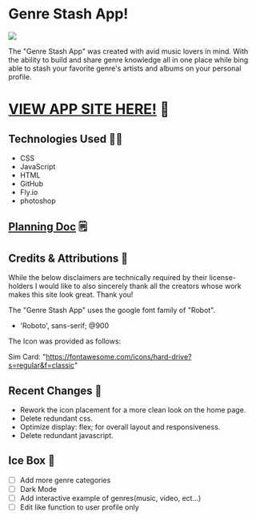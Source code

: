 # Genre Stash App!

<img src="https://user-images.githubusercontent.com/118694801/213578099-f2f7a218-666a-4008-815b-cc243bae8840.png">

The "Genre Stash App" was created with avid music lovers in mind. With the ability to build and share genre knowledge all in one place while bing able to stash your favorite genre's artists and albums on your personal profile. 

# [VIEW APP SITE HERE!](https://thegenrestashapp.fly.dev/) 💾

## Technologies Used 👨‍💻

- CSS
- JavaScript
- HTML
- GitHub
- Fly.io
- photoshop

## [Planning Doc](https://trello.com/invite/b/IkxjAxyx/ATTI762609a28ea0ae0a98384040907fca6e68DDEBBC/genre-stash-unit-2-project) 🗒️

## Credits & Attributions 🙏

While the below disclaimers are technically required by their license-holders I would like to also sincerely thank all the creators whose work makes this site look great. Thank you!

The "Genre Stash App" uses the google font family of "Robot".
- 'Roboto', sans-serif; @900

The Icon was provided as follows:

Sim Card: 
"https://fontawesome.com/icons/hard-drive?s=regular&f=classic"

## Recent Changes 👏

- Rework the icon placement for a more clean look on the home page.
- Delete redundant css.
- Optimize display: flex; for overall layout and responsiveness.
- Delete redundant javascript.

## Ice Box 🍧

- [ ] Add more genre categories 
- [ ] Dark Mode
- [ ] Add interactive example of genres(music, video, ect...)
- [ ] Edit like function to user profile only